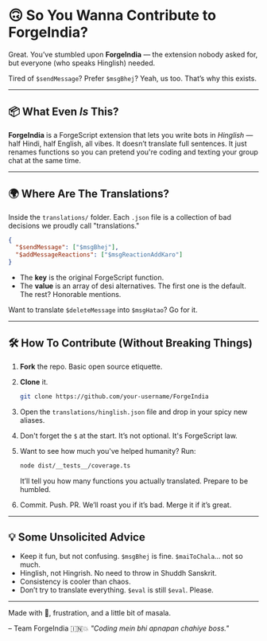 # 🙃 So You Wanna Contribute to ForgeIndia?

Great. You’ve stumbled upon **ForgeIndia** — the extension nobody asked for, but everyone (who speaks Hinglish) needed.

Tired of `$sendMessage`? Prefer `$msgBhej`? Yeah, us too. That’s why this exists.

---

## 📦 What Even *Is* This?

**ForgeIndia** is a ForgeScript extension that lets you write bots in *Hinglish* — half Hindi, half English, all vibes.
It doesn’t translate full sentences. It just renames functions so you can pretend you're coding and texting your group chat at the same time.

---

## 🌍 Where Are The Translations?

Inside the `translations/` folder. Each `.json` file is a collection of bad decisions we proudly call "translations."

```json
{
  "$sendMessage": ["$msgBhej"],
  "$addMessageReactions": ["$msgReactionAddKaro"]
}
```

* The **key** is the original ForgeScript function.
* The **value** is an array of desi alternatives. The first one is the default. The rest? Honorable mentions.

Want to translate `$deleteMessage` into `$msgHatao`? Go for it.

---

## 🛠 How To Contribute (Without Breaking Things)

1. **Fork** the repo. Basic open source etiquette.
2. **Clone** it.

   ```bash
   git clone https://github.com/your-username/ForgeIndia
   ```
3. Open the `translations/hinglish.json` file and drop in your spicy new aliases.
4. Don't forget the `$` at the start. It’s not optional. It's ForgeScript law.
5. Want to see how much you've helped humanity?
   Run:

   ```bash
   node dist/__tests__/coverage.ts
   ```

   It’ll tell you how many functions you actually translated. Prepare to be humbled.
6. Commit. Push. PR.
   We’ll roast you if it’s bad. Merge it if it’s great.

---

## 💡 Some Unsolicited Advice

* Keep it fun, but not confusing. `$msgBhej` is fine. `$maiToChala`… not so much.
* Hinglish, not Hingrish. No need to throw in Shuddh Sanskrit.
* Consistency is cooler than chaos.
* Don’t try to translate everything. `$eval` is still `$eval`. Please.

---

Made with 🫶, frustration, and a little bit of masala.

– Team ForgeIndia 🇮🇳💥
*"Coding mein bhi apnapan chahiye boss."*